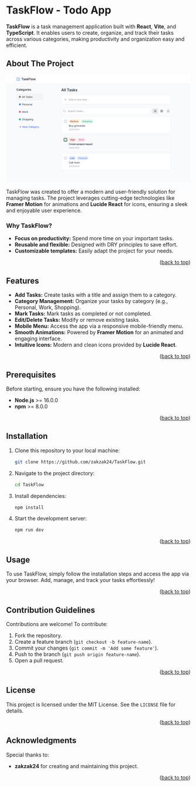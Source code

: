 # TaskFlow - Todo App

**TaskFlow** is a task management application built with **React**, **Vite**, and **TypeScript**. It enables users to create, organize, and track their tasks across various categories, making productivity and organization easy and efficient.

## About The Project

![TaskFlow](taskflow.PNG)

TaskFlow was created to offer a modern and user-friendly solution for managing tasks. The project leverages cutting-edge technologies like **Framer Motion** for animations and **Lucide React** for icons, ensuring a sleek and enjoyable user experience.

### Why TaskFlow?

- **Focus on productivity:** Spend more time on your important tasks.
- **Reusable and flexible:** Designed with DRY principles to save effort.
- **Customizable templates:** Easily adapt the project for your needs.

<p align="right">(<a href="#readme-top">back to top</a>)</p>

## Features

- **Add Tasks:** Create tasks with a title and assign them to a category.
- **Category Management:** Organize your tasks by category (e.g., Personal, Work, Shopping).
- **Mark Tasks:** Mark tasks as completed or not completed.
- **Edit/Delete Tasks:** Modify or remove existing tasks.
- **Mobile Menu:** Access the app via a responsive mobile-friendly menu.
- **Smooth Animations:** Powered by **Framer Motion** for an animated and engaging interface.
- **Intuitive Icons:** Modern and clean icons provided by **Lucide React**.

<p align="right">(<a href="#readme-top">back to top</a>)</p>

## Prerequisites

Before starting, ensure you have the following installed:

- **Node.js** >= 16.0.0
- **npm** >= 8.0.0

<p align="right">(<a href="#readme-top">back to top</a>)</p>

## Installation

1. Clone this repository to your local machine:

   ```bash
   git clone https://github.com/zakzak24/TaskFlow.git
   ```

2. Navigate to the project directory:

   ```bash
   cd TaskFlow
   ```

3. Install dependencies:

   ```bash
   npm install
   ```

4. Start the development server:
   ```bash
   npm run dev
   ```

<p align="right">(<a href="#readme-top">back to top</a>)</p>

## Usage

To use TaskFlow, simply follow the installation steps and access the app via your browser. Add, manage, and track your tasks effortlessly!

<p align="right">(<a href="#readme-top">back to top</a>)</p>

## Contribution Guidelines

Contributions are welcome! To contribute:

1. Fork the repository.
2. Create a feature branch (`git checkout -b feature-name`).
3. Commit your changes (`git commit -m 'Add some feature'`).
4. Push to the branch (`git push origin feature-name`).
5. Open a pull request.

<p align="right">(<a href="#readme-top">back to top</a>)</p>

## License

This project is licensed under the MIT License. See the `LICENSE` file for details.

<p align="right">(<a href="#readme-top">back to top</a>)</p>

## Acknowledgments

Special thanks to:

- **zakzak24** for creating and maintaining this project.

<p align="right">(<a href="#readme-top">back to top</a>)</p>
